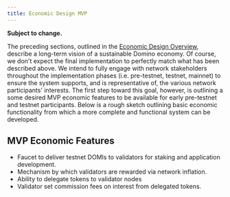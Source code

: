 ```yaml
---
title: Economic Design MVP
---
```


**Subject to change.**

The preceding sections, outlined in the
[Economic Design Overview](ed_overview.md),
describe a long-term vision of a sustainable Domino economy.
Of course, we don't expect the final implementation to perfectly match what has
been described above. We intend to fully engage with network stakeholders
throughout the implementation phases \(i.e. pre-testnet, testnet, mainnet\)
to ensure the system supports, and is representative of, the various network
participants' interests. The first step toward this goal, however, is outlining
a some desired MVP economic features to be available for early pre-testnet and
testnet participants. Below is a rough sketch outlining basic economic
functionality from which a more complete and functional system can be developed.

## MVP Economic Features

- Faucet to deliver testnet DOMIs to validators for staking and application development.
- Mechanism by which validators are rewarded via network inflation.
- Ability to delegate tokens to validator nodes
- Validator set commission fees on interest from delegated tokens.
